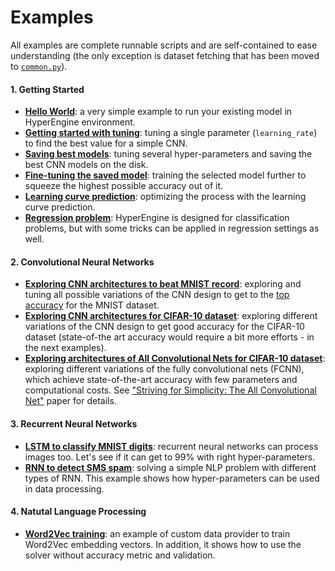 # Examples

All examples are complete runnable scripts and are self-contained to ease understanding 
(the only exception is dataset fetching that has been moved to [`common.py`](common.py)).

#### 1. Getting Started
 - [**Hello World**](1_1_hello_word_with_mnist.py):
 a very simple example to run your existing model in HyperEngine environment.
 - [**Getting started with tuning**](1_2_getting_started_with_tuning.py):
 tuning a single parameter (`learning_rate`) to find the best value for
 a simple CNN.
 - [**Saving best models**](1_3_saving_best_models_mnist.py):
 tuning several hyper-parameters and saving the best CNN models on the disk.
 - [**Fine-tuning the saved model**](1_4_fine_tuning_saved_model.py):
 training the selected model further to squeeze the highest possible accuracy out of it.
 - [**Learning curve prediction**](1_5_learning_curve_prediction.py):
 optimizing the process with the learning curve prediction.
 - [**Regression problem**](1_6_optimizing_regression.py): HyperEngine is designed for classification problems,
 but with some tricks can be applied in regression settings as well.

#### 2. Convolutional Neural Networks
 - [**Exploring CNN architectures to beat MNIST record**](2_1_cnn_mnist.py):
 exploring and tuning all possible variations of the CNN design to get
 to the [top accuracy](http://rodrigob.github.io/are_we_there_yet/build/classification_datasets_results.html#4d4e495354) 
 for the MNIST dataset.
 - [**Exploring CNN architectures for CIFAR-10 dataset**](2_2_cnn_cifar.py):
 exploring different variations of the CNN design to get good accuracy for the CIFAR-10 dataset
 (state-of-the art accuracy would require a bit more efforts - in the next examples).
 - [**Exploring architectures of All Convolutional Nets for CIFAR-10 dataset**](2_3_all_conv_net_cifar.py):
 exploring different variations of the fully convolutional nets (FCNN), which achieve state-of-the-art accuracy
 with few parameters and computational costs.
 See ["Striving for Simplicity: The All Convolutional Net"](https://arxiv.org/abs/1412.6806) paper for details.

#### 3. Recurrent Neural Networks
 - [**LSTM to classify MNIST digits**](3_1_lstm_mnist.py):
 recurrent neural networks can process images too. Let's see if it can get to 99% with right hyper-parameters.
 - [**RNN to detect SMS spam**](3_2_rnn_sms_spam_detector.py):
 solving a simple NLP problem with different types of RNN. 
 This example shows how hyper-parameters can be used in data processing.

#### 4. Natutal Language Processing
 - [**Word2Vec training**](4_1_word2vec.py):
 an example of custom data provider to train Word2Vec embedding vectors. In addition, it shows how to use the solver
 without accuracy metric and validation.
 